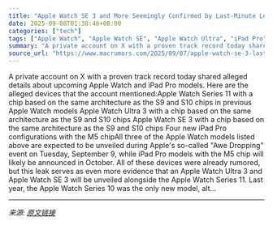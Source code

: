 ```yaml
---
title: "Apple Watch SE 3 and More Seemingly Confirmed by Last-Minute Leak"
date: 2025-09-08T01:38:46+08:00
categories: ["tech"]
tags: ["Apple Watch", "Apple Watch SE", "Apple Watch Ultra", "iPad Pro"]
summary: "A private account on X with a proven track record today shared alleged details about upcoming Apple Watch and iPad Pro models. Here are the alleged devices that the account mentioned:Apple Watch Serie"
source_url: "https://www.macrumors.com/2025/09/07/apple-watch-se-3-last-minute-leak/"
---
```


A private account on X with a proven track record today shared alleged details about upcoming Apple Watch and iPad Pro models. Here are the alleged devices that the account mentioned:Apple Watch Series 11 with a chip based on the same architecture as the S9 and S10 chips in previous Apple Watch models Apple Watch Ultra 3 with a chip based on the same architecture as the S9 and S10 chips Apple Watch SE 3 with a chip based on the same architecture as the S9 and S10 chips Four new iPad Pro configurations with the M5 chipAll three of the Apple Watch models listed above are expected to be unveiled during Apple's so-called "Awe Dropping" event on Tuesday, September 9, while iPad Pro models with the M5 chip will likely be announced in October. All of these devices were already rumored, but this leak serves as even more evidence that an Apple Watch Ultra 3 and Apple Watch SE 3 will be unveiled alongside the Apple Watch Series 11. Last year, the Apple Watch Series 10 was the only new model, alt...

---

*来源: [原文链接](https://www.macrumors.com/2025/09/07/apple-watch-se-3-last-minute-leak/)*
